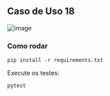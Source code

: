 ## Caso de Uso 18 

![image](https://github.com/user-attachments/assets/430eb147-a476-4145-8b53-6b4129921624)


### Como rodar

```
pip install -r requirements.txt
```

Execute os testes:

```
pytest
```

